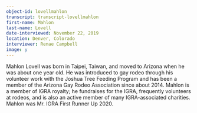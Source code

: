 ```yaml
---
object-id: lovellmahlon  
transcript: transcript-lovellmahlon  
first-name: Mahlon
last-name: Lovell
date-interviewed: November 22, 2019
location: Denver, Colorado
interviewer: Renae Campbell
image: y
---
```

Mahlon Lovell was born in Taipei, Taiwan, and moved to Arizona when he was about one year old. He was introduced to gay rodeo through his volunteer work with the Joshua Tree Feeding Program and has been a member of the Arizona Gay Rodeo Association since about 2014.  Mahlon is a member of IGRA royalty; he fundraises for the IGRA, frequently volunteers at rodeos, and is also an active member of many IGRA-associated charities.  Mahlon was Mr. IGRA First Runner Up 2020.
